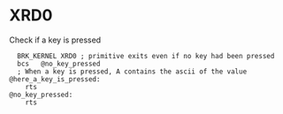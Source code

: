 # XRD0

Check if a key is pressed

``` ca65
  BRK_KERNEL XRD0 ; primitive exits even if no key had been pressed
  bcs   @no_key_pressed
  ; When a key is pressed, A contains the ascii of the value
@here_a_key_is_pressed:
    rts
@no_key_pressed:
    rts
```
